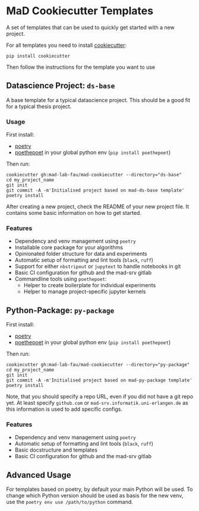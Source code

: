 # MaD Cookiecutter Templates

A set of templates that can be used to quickly get started with a new project.

For all templates you need to install [cookiecutter](https://github.com/cookiecutter/cookiecutter/tree/master):

```
pip install cookiecutter
```

Then follow the instructions for the template you want to use

## Datascience Project: `ds-base`

A base template for a typical datascience project.
This should be a good fit for a typical thesis project.

### Usage

First install:

- [poetry](https://python-poetry.org/docs/#installation)
- [poethepoet](https://github.com/nat-n/poethepoet) in your global python env (`pip install poethepoet`)

Then run:

```
cookiecutter gh:mad-lab-fau/mad-cookiecutter --directory="ds-base"
cd my_project_name
git init
git commit -A -m'Initialised project based on mad-ds-base template'
poetry install
```

After creating a new project, check the README of your new project file.
It contains some basic information on how to get started.

### Features

- Dependency and venv management using `poetry`
- Installable core package for your algorithms
- Opinionated folder structure for data and experiments
- Automatic setup of formatting and lint tools (`black`, `ruff`)
- Support for either `nbstripout` or `jupytext` to handle notebooks in git
- Basic CI configuration for github and the mad-srv gitlab
- Commandline tools using `poethepoet`:
    - Helper to create boilerplate for individual experiments
    - Helper to manage project-specific jupyter kernels

## Python-Package: `py-package`

First install:

- [poetry](https://python-poetry.org/docs/#installation)
- [poethepoet](https://github.com/nat-n/poethepoet) in your global python env (`pip install poethepoet`)

Then run:

```
cookiecutter gh:mad-lab-fau/mad-cookiecutter --directory="py-package"
cd my_project_name
git init
git commit -A -m'Initialised project based on mad-py-package template'
poetry install
```

Note, that you should specify a repo URL, even if you did not have a git repo yet.
At least specify `github.com` or `mad-srv.informatik.uni-erlangen.de` as this information is used to add specific configs.

### Features

- Dependency and venv management using `poetry`
- Automatic setup of formatting and lint tools (`black`, `ruff`)
- Basic docstructure and templates
- Basic CI configuration for github and the mad-srv gitlab


## Advanced Usage

For templates based on poetry, by default your main Python will be used.
To change which Python version should be used as basis for the new venv, use the `poetry env use /path/to/python` command.

